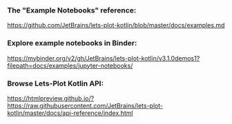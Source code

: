 ### The "Example Notebooks" reference:

https://github.com/JetBrains/lets-plot-kotlin/blob/master/docs/examples.md

### Explore example notebooks in Binder:

https://mybinder.org/v2/gh/JetBrains/lets-plot-kotlin/v3.1.0demos1?filepath=docs/examples/jupyter-notebooks/

### Browse Lets-Plot Kotlin API:

https://htmlpreview.github.io/?https://raw.githubusercontent.com/JetBrains/lets-plot-kotlin/master/docs/api-reference/index.html
